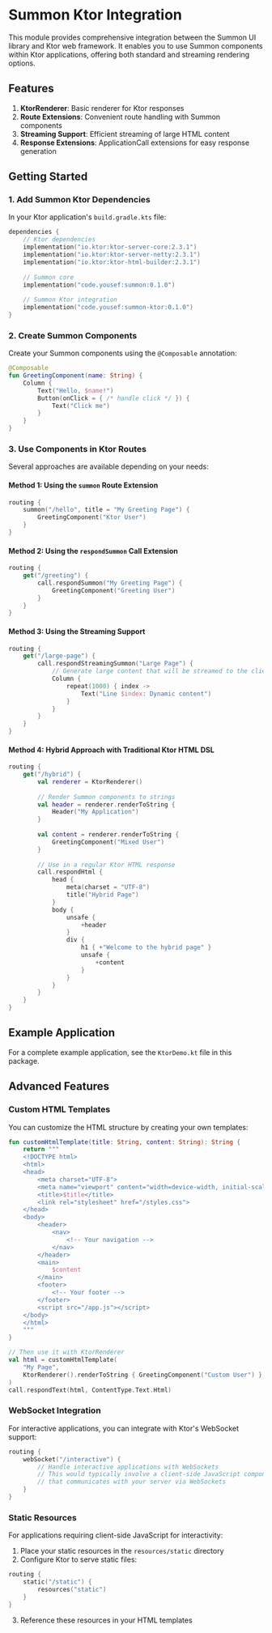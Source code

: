 # Summon Ktor Integration

This module provides comprehensive integration between the Summon UI library and Ktor web framework. It enables you to use Summon components within Ktor applications, offering both standard and streaming rendering options.

## Features

1. **KtorRenderer**: Basic renderer for Ktor responses
2. **Route Extensions**: Convenient route handling with Summon components
3. **Streaming Support**: Efficient streaming of large HTML content
4. **Response Extensions**: ApplicationCall extensions for easy response generation

## Getting Started

### 1. Add Summon Ktor Dependencies

In your Ktor application's `build.gradle.kts` file:

```kotlin
dependencies {
    // Ktor dependencies
    implementation("io.ktor:ktor-server-core:2.3.1")
    implementation("io.ktor:ktor-server-netty:2.3.1")
    implementation("io.ktor:ktor-html-builder:2.3.1")
    
    // Summon core
    implementation("code.yousef:summon:0.1.0")
    
    // Summon Ktor integration
    implementation("code.yousef:summon-ktor:0.1.0")
}
```

### 2. Create Summon Components

Create your Summon components using the `@Composable` annotation:

```kotlin
@Composable
fun GreetingComponent(name: String) {
    Column {
        Text("Hello, $name!")
        Button(onClick = { /* handle click */ }) {
            Text("Click me")
        }
    }
}
```

### 3. Use Components in Ktor Routes

Several approaches are available depending on your needs:

#### Method 1: Using the `summon` Route Extension

```kotlin
routing {
    summon("/hello", title = "My Greeting Page") {
        GreetingComponent("Ktor User")
    }
}
```

#### Method 2: Using the `respondSummon` Call Extension

```kotlin
routing {
    get("/greeting") {
        call.respondSummon("My Greeting Page") {
            GreetingComponent("Greeting User")
        }
    }
}
```

#### Method 3: Using the Streaming Support

```kotlin
routing {
    get("/large-page") {
        call.respondStreamingSummon("Large Page") {
            // Generate large content that will be streamed to the client
            Column {
                repeat(1000) { index ->
                    Text("Line $index: Dynamic content")
                }
            }
        }
    }
}
```

#### Method 4: Hybrid Approach with Traditional Ktor HTML DSL

```kotlin
routing {
    get("/hybrid") {
        val renderer = KtorRenderer()
        
        // Render Summon components to strings
        val header = renderer.renderToString {
            Header("My Application")
        }
        
        val content = renderer.renderToString {
            GreetingComponent("Mixed User")
        }
        
        // Use in a regular Ktor HTML response
        call.respondHtml {
            head {
                meta(charset = "UTF-8")
                title("Hybrid Page")
            }
            body {
                unsafe {
                    +header
                }
                div {
                    h1 { +"Welcome to the hybrid page" }
                    unsafe {
                        +content
                    }
                }
            }
        }
    }
}
```

## Example Application

For a complete example application, see the `KtorDemo.kt` file in this package.

## Advanced Features

### Custom HTML Templates

You can customize the HTML structure by creating your own templates:

```kotlin
fun customHtmlTemplate(title: String, content: String): String {
    return """
    <!DOCTYPE html>
    <html>
    <head>
        <meta charset="UTF-8">
        <meta name="viewport" content="width=device-width, initial-scale=1.0">
        <title>$title</title>
        <link rel="stylesheet" href="/styles.css">
    </head>
    <body>
        <header>
            <nav>
                <!-- Your navigation -->
            </nav>
        </header>
        <main>
            $content
        </main>
        <footer>
            <!-- Your footer -->
        </footer>
        <script src="/app.js"></script>
    </body>
    </html>
    """
}

// Then use it with KtorRenderer
val html = customHtmlTemplate(
    "My Page",
    KtorRenderer().renderToString { GreetingComponent("Custom User") }
)
call.respondText(html, ContentType.Text.Html)
```

### WebSocket Integration

For interactive applications, you can integrate with Ktor's WebSocket support:

```kotlin
routing {
    webSocket("/interactive") {
        // Handle interactive applications with WebSockets
        // This would typically involve a client-side JavaScript component
        // that communicates with your server via WebSockets
    }
}
```

### Static Resources

For applications requiring client-side JavaScript for interactivity:

1. Place your static resources in the `resources/static` directory
2. Configure Ktor to serve static files:

```kotlin
routing {
    static("/static") {
        resources("static")
    }
}
```

3. Reference these resources in your HTML templates 